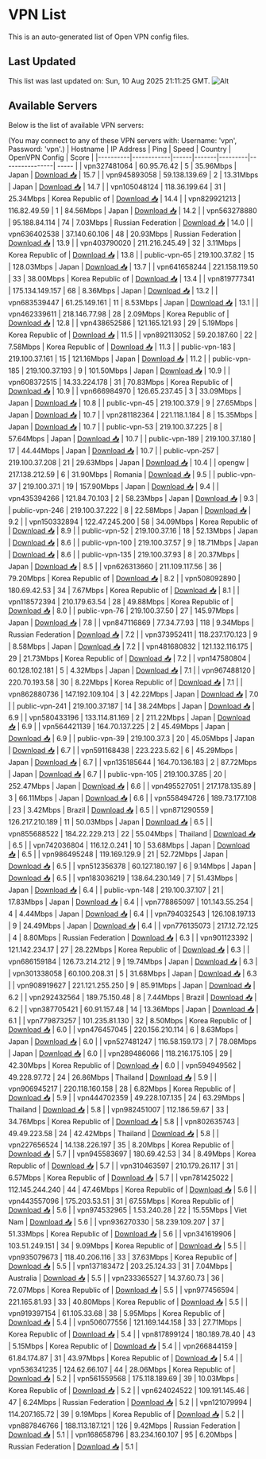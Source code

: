 # VPN List

This is an auto-generated list of Open VPN config files.

## Last Updated

This list was last updated on: Sun, 10 Aug 2025 21:11:25 GMT.
![Alt](https://repobeats.axiom.co/api/embed/186b98318ef1479477931607c1ad7d823f12451f.svg "Repobeats analytics image")

## Available Servers

Below is the list of available VPN servers:

(You may connect to any of these VPN servers with: Username: 'vpn', Password: 'vpn'.)
| Hostname | IP Address | Ping | Speed | Country | OpenVPN Config | Score |
|----------|------------|------|-------|---------|----------------| ----- |
| vpn327481064 | 60.95.76.42 | 5 | 35.96Mbps | Japan | [Download 📥](./configs/server_0_JP.ovpn) | 15.7 |
| vpn945893058 | 59.138.139.69 | 2 | 13.31Mbps | Japan | [Download 📥](./configs/server_1_JP.ovpn) | 14.7 |
| vpn105048124 | 118.36.199.64 | 31 | 25.34Mbps | Korea Republic of | [Download 📥](./configs/server_2_KR.ovpn) | 14.4 |
| vpn829921213 | 116.82.49.59 | 1 | 84.56Mbps | Japan | [Download 📥](./configs/server_3_JP.ovpn) | 14.2 |
| vpn563278880 | 95.188.84.114 | 74 | 7.03Mbps | Russian Federation | [Download 📥](./configs/server_4_RU.ovpn) | 14.0 |
| vpn636402538 | 37.140.60.106 | 48 | 20.93Mbps | Russian Federation | [Download 📥](./configs/server_5_RU.ovpn) | 13.9 |
| vpn403790020 | 211.216.245.49 | 32 | 3.11Mbps | Korea Republic of | [Download 📥](./configs/server_6_KR.ovpn) | 13.8 |
| public-vpn-65 | 219.100.37.82 | 15 | 128.03Mbps | Japan | [Download 📥](./configs/server_7_JP.ovpn) | 13.7 |
| vpn641658244 | 221.158.119.50 | 33 | 38.00Mbps | Korea Republic of | [Download 📥](./configs/server_8_KR.ovpn) | 13.4 |
| vpn819777341 | 175.134.149.157 | 68 | 8.36Mbps | Japan | [Download 📥](./configs/server_9_JP.ovpn) | 13.2 |
| vpn683539447 | 61.25.149.161 | 11 | 8.53Mbps | Japan | [Download 📥](./configs/server_10_JP.ovpn) | 13.1 |
| vpn462339611 | 218.146.77.98 | 28 | 2.09Mbps | Korea Republic of | [Download 📥](./configs/server_11_KR.ovpn) | 12.8 |
| vpn438652586 | 121.165.121.93 | 29 | 5.19Mbps | Korea Republic of | [Download 📥](./configs/server_12_KR.ovpn) | 11.5 |
| vpn892113052 | 59.20.187.60 | 22 | 7.58Mbps | Korea Republic of | [Download 📥](./configs/server_13_KR.ovpn) | 11.3 |
| public-vpn-183 | 219.100.37.161 | 15 | 121.16Mbps | Japan | [Download 📥](./configs/server_14_JP.ovpn) | 11.2 |
| public-vpn-185 | 219.100.37.193 | 9 | 101.50Mbps | Japan | [Download 📥](./configs/server_15_JP.ovpn) | 10.9 |
| vpn608372515 | 14.33.224.178 | 31 | 70.83Mbps | Korea Republic of | [Download 📥](./configs/server_16_KR.ovpn) | 10.9 |
| vpn666984970 | 126.65.237.45 | 3 | 33.09Mbps | Japan | [Download 📥](./configs/server_17_JP.ovpn) | 10.8 |
| public-vpn-45 | 219.100.37.9 | 9 | 27.65Mbps | Japan | [Download 📥](./configs/server_18_JP.ovpn) | 10.7 |
| vpn281182364 | 221.118.1.184 | 8 | 15.35Mbps | Japan | [Download 📥](./configs/server_19_JP.ovpn) | 10.7 |
| public-vpn-53 | 219.100.37.225 | 8 | 57.64Mbps | Japan | [Download 📥](./configs/server_20_JP.ovpn) | 10.7 |
| public-vpn-189 | 219.100.37.180 | 17 | 44.44Mbps | Japan | [Download 📥](./configs/server_21_JP.ovpn) | 10.7 |
| public-vpn-257 | 219.100.37.208 | 21 | 29.63Mbps | Japan | [Download 📥](./configs/server_22_JP.ovpn) | 10.4 |
| opengw | 217.138.212.59 | 6 | 31.90Mbps | Romania | [Download 📥](./configs/server_23_RO.ovpn) | 9.5 |
| public-vpn-37 | 219.100.37.1 | 19 | 157.90Mbps | Japan | [Download 📥](./configs/server_24_JP.ovpn) | 9.4 |
| vpn435394266 | 121.84.70.103 | 2 | 58.23Mbps | Japan | [Download 📥](./configs/server_25_JP.ovpn) | 9.3 |
| public-vpn-246 | 219.100.37.222 | 8 | 22.58Mbps | Japan | [Download 📥](./configs/server_26_JP.ovpn) | 9.2 |
| vpn150332894 | 122.47.245.200 | 58 | 34.09Mbps | Korea Republic of | [Download 📥](./configs/server_27_KR.ovpn) | 8.9 |
| public-vpn-52 | 219.100.37.16 | 18 | 52.13Mbps | Japan | [Download 📥](./configs/server_28_JP.ovpn) | 8.6 |
| public-vpn-100 | 219.100.37.57 | 9 | 18.71Mbps | Japan | [Download 📥](./configs/server_29_JP.ovpn) | 8.6 |
| public-vpn-135 | 219.100.37.93 | 8 | 20.37Mbps | Japan | [Download 📥](./configs/server_30_JP.ovpn) | 8.5 |
| vpn626313660 | 211.109.117.56 | 36 | 79.20Mbps | Korea Republic of | [Download 📥](./configs/server_31_KR.ovpn) | 8.2 |
| vpn508092890 | 180.69.42.53 | 34 | 7.67Mbps | Korea Republic of | [Download 📥](./configs/server_32_KR.ovpn) | 8.1 |
| vpn118572394 | 210.179.63.54 | 28 | 49.88Mbps | Korea Republic of | [Download 📥](./configs/server_33_KR.ovpn) | 8.0 |
| public-vpn-76 | 219.100.37.50 | 27 | 145.97Mbps | Japan | [Download 📥](./configs/server_34_JP.ovpn) | 7.8 |
| vpn847116869 | 77.34.77.93 | 118 | 9.34Mbps | Russian Federation | [Download 📥](./configs/server_35_RU.ovpn) | 7.2 |
| vpn373952411 | 118.237.170.123 | 9 | 8.58Mbps | Japan | [Download 📥](./configs/server_36_JP.ovpn) | 7.2 |
| vpn481680832 | 121.132.116.175 | 29 | 21.73Mbps | Korea Republic of | [Download 📥](./configs/server_37_KR.ovpn) | 7.2 |
| vpn147580804 | 60.128.102.181 | 5 | 4.32Mbps | Japan | [Download 📥](./configs/server_38_JP.ovpn) | 7.1 |
| vpn967488120 | 220.70.193.58 | 30 | 8.22Mbps | Korea Republic of | [Download 📥](./configs/server_39_KR.ovpn) | 7.1 |
| vpn862880736 | 147.192.109.104 | 3 | 42.22Mbps | Japan | [Download 📥](./configs/server_40_JP.ovpn) | 7.0 |
| public-vpn-241 | 219.100.37.187 | 14 | 38.24Mbps | Japan | [Download 📥](./configs/server_41_JP.ovpn) | 6.9 |
| vpn580433196 | 133.114.81.169 | 2 | 211.22Mbps | Japan | [Download 📥](./configs/server_42_JP.ovpn) | 6.9 |
| vpn564421139 | 164.70.137.225 | 2 | 45.49Mbps | Japan | [Download 📥](./configs/server_43_JP.ovpn) | 6.9 |
| public-vpn-39 | 219.100.37.3 | 20 | 45.05Mbps | Japan | [Download 📥](./configs/server_44_JP.ovpn) | 6.7 |
| vpn591168438 | 223.223.5.62 | 6 | 45.29Mbps | Japan | [Download 📥](./configs/server_45_JP.ovpn) | 6.7 |
| vpn135185644 | 164.70.136.183 | 2 | 87.72Mbps | Japan | [Download 📥](./configs/server_46_JP.ovpn) | 6.7 |
| public-vpn-105 | 219.100.37.85 | 20 | 252.47Mbps | Japan | [Download 📥](./configs/server_47_JP.ovpn) | 6.6 |
| vpn495527051 | 217.178.135.89 | 3 | 66.11Mbps | Japan | [Download 📥](./configs/server_48_JP.ovpn) | 6.6 |
| vpn558494726 | 189.73.177.108 | 23 | 3.42Mbps | Brazil | [Download 📥](./configs/server_49_BR.ovpn) | 6.5 |
| vpn871290559 | 126.217.210.189 | 11 | 50.03Mbps | Japan | [Download 📥](./configs/server_50_JP.ovpn) | 6.5 |
| vpn855688522 | 184.22.229.213 | 22 | 55.04Mbps | Thailand | [Download 📥](./configs/server_51_TH.ovpn) | 6.5 |
| vpn742036804 | 116.12.0.241 | 10 | 53.68Mbps | Japan | [Download 📥](./configs/server_52_JP.ovpn) | 6.5 |
| vpn986495248 | 119.169.129.9 | 21 | 52.72Mbps | Japan | [Download 📥](./configs/server_53_JP.ovpn) | 6.5 |
| vpn512356378 | 60.127.180.197 | 6 | 9.14Mbps | Japan | [Download 📥](./configs/server_54_JP.ovpn) | 6.5 |
| vpn183036219 | 138.64.230.149 | 7 | 51.43Mbps | Japan | [Download 📥](./configs/server_55_JP.ovpn) | 6.4 |
| public-vpn-148 | 219.100.37.107 | 21 | 17.83Mbps | Japan | [Download 📥](./configs/server_56_JP.ovpn) | 6.4 |
| vpn778865097 | 101.143.55.254 | 4 | 4.44Mbps | Japan | [Download 📥](./configs/server_57_JP.ovpn) | 6.4 |
| vpn794032543 | 126.108.197.13 | 9 | 24.49Mbps | Japan | [Download 📥](./configs/server_58_JP.ovpn) | 6.4 |
| vpn776135073 | 217.12.72.125 | 4 | 8.80Mbps | Russian Federation | [Download 📥](./configs/server_59_RU.ovpn) | 6.3 |
| vpn901123392 | 121.142.234.17 | 27 | 28.22Mbps | Korea Republic of | [Download 📥](./configs/server_60_KR.ovpn) | 6.3 |
| vpn686159184 | 126.73.214.212 | 9 | 19.74Mbps | Japan | [Download 📥](./configs/server_61_JP.ovpn) | 6.3 |
| vpn301338058 | 60.100.208.31 | 5 | 31.68Mbps | Japan | [Download 📥](./configs/server_62_JP.ovpn) | 6.3 |
| vpn908919627 | 221.121.255.250 | 9 | 85.91Mbps | Japan | [Download 📥](./configs/server_63_JP.ovpn) | 6.2 |
| vpn292432564 | 189.75.150.48 | 8 | 7.44Mbps | Brazil | [Download 📥](./configs/server_64_BR.ovpn) | 6.2 |
| vpn387705421 | 60.91.157.48 | 14 | 13.36Mbps | Japan | [Download 📥](./configs/server_65_JP.ovpn) | 6.1 |
| vpn779873257 | 101.235.81.130 | 32 | 8.50Mbps | Korea Republic of | [Download 📥](./configs/server_66_KR.ovpn) | 6.0 |
| vpn476457045 | 220.156.210.114 | 6 | 8.63Mbps | Japan | [Download 📥](./configs/server_67_JP.ovpn) | 6.0 |
| vpn527481247 | 116.58.159.173 | 7 | 78.08Mbps | Japan | [Download 📥](./configs/server_68_JP.ovpn) | 6.0 |
| vpn289486066 | 118.216.175.105 | 29 | 42.30Mbps | Korea Republic of | [Download 📥](./configs/server_69_KR.ovpn) | 6.0 |
| vpn594949562 | 49.228.97.72 | 24 | 26.86Mbps | Thailand | [Download 📥](./configs/server_70_TH.ovpn) | 5.9 |
| vpn906945217 | 220.118.160.158 | 28 | 6.82Mbps | Korea Republic of | [Download 📥](./configs/server_71_KR.ovpn) | 5.9 |
| vpn444702359 | 49.228.107.135 | 24 | 63.29Mbps | Thailand | [Download 📥](./configs/server_72_TH.ovpn) | 5.8 |
| vpn982451007 | 112.186.59.67 | 33 | 34.76Mbps | Korea Republic of | [Download 📥](./configs/server_73_KR.ovpn) | 5.8 |
| vpn802635743 | 49.49.223.58 | 24 | 42.42Mbps | Thailand | [Download 📥](./configs/server_74_TH.ovpn) | 5.8 |
| vpn227656524 | 14.138.226.197 | 35 | 8.20Mbps | Korea Republic of | [Download 📥](./configs/server_75_KR.ovpn) | 5.7 |
| vpn945583697 | 180.69.42.53 | 34 | 8.49Mbps | Korea Republic of | [Download 📥](./configs/server_76_KR.ovpn) | 5.7 |
| vpn310463597 | 210.179.26.117 | 31 | 6.57Mbps | Korea Republic of | [Download 📥](./configs/server_77_KR.ovpn) | 5.7 |
| vpn781425022 | 112.145.244.240 | 44 | 47.46Mbps | Korea Republic of | [Download 📥](./configs/server_78_KR.ovpn) | 5.6 |
| vpn443557096 | 175.203.53.51 | 31 | 67.55Mbps | Korea Republic of | [Download 📥](./configs/server_79_KR.ovpn) | 5.6 |
| vpn974532965 | 1.53.240.28 | 22 | 15.55Mbps | Viet Nam | [Download 📥](./configs/server_80_VN.ovpn) | 5.6 |
| vpn936270330 | 58.239.109.207 | 37 | 51.33Mbps | Korea Republic of | [Download 📥](./configs/server_81_KR.ovpn) | 5.6 |
| vpn341619906 | 103.51.249.151 | 34 | 9.09Mbps | Korea Republic of | [Download 📥](./configs/server_82_KR.ovpn) | 5.5 |
| vpn935079673 | 118.40.206.116 | 33 | 37.63Mbps | Korea Republic of | [Download 📥](./configs/server_83_KR.ovpn) | 5.5 |
| vpn137183472 | 203.25.124.33 | 31 | 7.04Mbps | Australia | [Download 📥](./configs/server_84_AU.ovpn) | 5.5 |
| vpn233365527 | 14.37.60.73 | 36 | 72.07Mbps | Korea Republic of | [Download 📥](./configs/server_85_KR.ovpn) | 5.5 |
| vpn977456594 | 221.165.81.93 | 33 | 40.80Mbps | Korea Republic of | [Download 📥](./configs/server_86_KR.ovpn) | 5.5 |
| vpn919397154 | 61.105.33.68 | 38 | 5.95Mbps | Korea Republic of | [Download 📥](./configs/server_87_KR.ovpn) | 5.4 |
| vpn506077556 | 121.169.144.158 | 33 | 27.71Mbps | Korea Republic of | [Download 📥](./configs/server_88_KR.ovpn) | 5.4 |
| vpn817899124 | 180.189.78.40 | 43 | 5.15Mbps | Korea Republic of | [Download 📥](./configs/server_89_KR.ovpn) | 5.4 |
| vpn266844159 | 61.84.174.87 | 31 | 43.97Mbps | Korea Republic of | [Download 📥](./configs/server_90_KR.ovpn) | 5.4 |
| vpn536341235 | 124.62.66.107 | 44 | 28.06Mbps | Korea Republic of | [Download 📥](./configs/server_91_KR.ovpn) | 5.2 |
| vpn561559568 | 175.118.189.69 | 39 | 10.03Mbps | Korea Republic of | [Download 📥](./configs/server_92_KR.ovpn) | 5.2 |
| vpn624024522 | 109.191.145.46 | 47 | 6.24Mbps | Russian Federation | [Download 📥](./configs/server_93_RU.ovpn) | 5.2 |
| vpn121079994 | 114.207.165.72 | 39 | 9.19Mbps | Korea Republic of | [Download 📥](./configs/server_94_KR.ovpn) | 5.2 |
| vpn887846766 | 188.113.187.121 | 126 | 9.42Mbps | Russian Federation | [Download 📥](./configs/server_95_RU.ovpn) | 5.1 |
| vpn168658796 | 83.234.160.107 | 95 | 6.20Mbps | Russian Federation | [Download 📥](./configs/server_96_RU.ovpn) | 5.1 |

